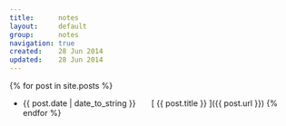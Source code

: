 ```yaml
---
title:      notes
layout:     default
group:      notes
navigation: true
created:    28 Jun 2014
updated:    28 Jun 2014
---
```


{% for post in site.posts %}
  * {{ post.date | date_to_string }} &nbsp;&nbsp;&nbsp;&nbsp;&nbsp; [ {{ post.title }} ]({{ post.url }})
{% endfor %}
